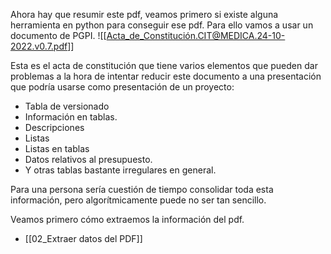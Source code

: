 Ahora hay que resumir este pdf, veamos primero si existe alguna herramienta en python para conseguir ese pdf. Para ello vamos a usar un documento de PGPI.
![[Acta_de_Constitución.CIT@MEDICA.24-10-2022.v0.7.pdf]]

Esta es el acta de constitución que tiene varios elementos que pueden dar problemas a la hora de intentar reducir este documento a una presentación que podría usarse como presentación de un proyecto:

- Tabla de versionado
- Información en tablas.
- Descripciones
- Listas
- Listas en tablas
- Datos relativos al presupuesto.
- Y otras tablas bastante irregulares en general.

Para una persona sería cuestión de tiempo consolidar toda esta información, pero algorítmicamente puede no ser tan sencillo.

Veamos primero cómo extraemos la información del pdf.
- [[02_Extraer datos del PDF]]